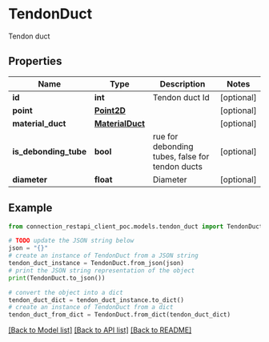 # TendonDuct

Tendon duct

## Properties

Name | Type | Description | Notes
------------ | ------------- | ------------- | -------------
**id** | **int** | Tendon duct Id | [optional] 
**point** | [**Point2D**](Point2D.md) |  | [optional] 
**material_duct** | [**MaterialDuct**](MaterialDuct.md) |  | [optional] 
**is_debonding_tube** | **bool** | rue for debonding tubes, false for tendon ducts | [optional] 
**diameter** | **float** | Diameter | [optional] 

## Example

```python
from connection_restapi_client_poc.models.tendon_duct import TendonDuct

# TODO update the JSON string below
json = "{}"
# create an instance of TendonDuct from a JSON string
tendon_duct_instance = TendonDuct.from_json(json)
# print the JSON string representation of the object
print(TendonDuct.to_json())

# convert the object into a dict
tendon_duct_dict = tendon_duct_instance.to_dict()
# create an instance of TendonDuct from a dict
tendon_duct_from_dict = TendonDuct.from_dict(tendon_duct_dict)
```
[[Back to Model list]](../README.md#documentation-for-models) [[Back to API list]](../README.md#documentation-for-api-endpoints) [[Back to README]](../README.md)


